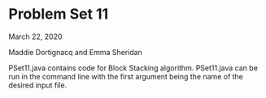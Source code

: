 # Problem Set 11 
March 22, 2020

Maddie Dortignacq and Emma Sheridan 


PSet11.java contains code for Block Stacking algorithm. 
PSet11.java can be run in the command line with the first argument being the name of the desired input file. 
